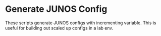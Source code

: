 # Generate JUNOS Config
These scripts generate JUNOS configs with incrementing variable. This is
useful for building out scaled up configs in a lab env.
